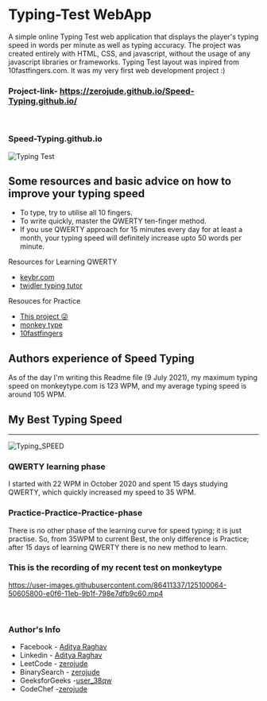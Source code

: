 # Typing-Test WebApp
                                                

 A simple online Typing Test web application that displays the player's typing speed in words per minute as well as typing accuracy. The project was created entirely with HTML, CSS, and javascript, without the usage of any javascript libraries or frameworks. Typing Test layout was inpired from 10fastfingers.com. It was my very first web development project :)  

 ### Project-link- https://zerojude.github.io/Speed-Typing.github.io/

</br>

 ### Speed-Typing.github.io 



![Typing Test](https://user-images.githubusercontent.com/86411337/125095941-4d636880-e0f2-11eb-83fc-afce415cc6ec.png)


## Some resources and basic advice on how to improve your typing speed

 -   To type, try to utilise all 10 fingers. 
 -   To write quickly, master the QWERTY ten-finger method. 
 -   If you use QWERTY approach for 15 minutes every day for at least a month, your typing speed will definitely increase upto 50 words per minute. 


 Resources for Learning QWERTY

   - [keybr.com](keybr.com)
   - [twidler typing tutor](http://twiddler.tekgear.com/tutor/twiddler.html)
    

 Resouces for Practice 

   - [This project 😜](https://zerojude.github.io/Speed-Typing.github.io/)   
   - [monkey type](https://monkeytype.com/) 
   - [10fastfingers](https://10fastfingers.com/typing-test/english)



  ## Authors experience of Speed Typing    

  As of the day I'm writing this Readme file (9 July 2021), my maximum typing speed on monkeytype.com is 123 WPM, and my average typing speed is around 105 WPM.
  
  ## My Best Typing Speed 
  ------------
  
 
  
  ![Typing_SPEED](https://user-images.githubusercontent.com/86411337/125561773-5d3c1b27-cfd5-4108-b806-bf6a53cfae3c.png)

  
  
  
  
  ### QWERTY learning phase 
 
  I started with 22 WPM in October 2020 and spent 15 days studying QWERTY, which quickly increased my speed to 35 WPM.

  ### Practice-Practice-Practice-phase

  There is no other phase of the learning curve for speed typing; it is just practise. So, from 35WPM to current Best, the only difference is Practice; after 15 days of learning QWERTY there is no new method to learn. 

  
  ### This is the recording of my recent test on monkeytype

   https://user-images.githubusercontent.com/86411337/125100064-50605800-e0f6-11eb-9b1f-798e7dfb9c60.mp4

   </br>

 ### Author's Info

- Facebook - [Aditya Raghav](https://www.facebook.com/aditya.raghav.9469/)
- Linkedin - [Aditya Raghav](https://www.linkedin.com/in/aditya-raghav-99a510180/)
- LeetCode - [zerojude](https://leetcode.com/zerojude/)
- BinarySearch - [zerojude](https://binarysearch.com/@/zerojude)
- GeeksforGeeks -[user_38qw](https://auth.geeksforgeeks.org/user/user_38qw/profile)
- CodeChef -[zerojude](https://www.codechef.com/users/zerojude)



